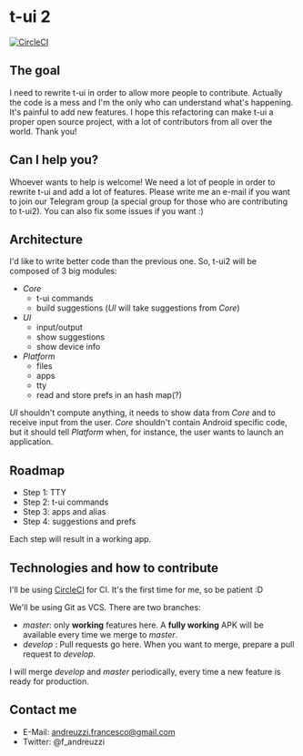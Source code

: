 # t-ui 2

[![CircleCI](https://circleci.com/gh/fAndreuzzi/t-ui2/tree/master.svg?style=svg)](https://circleci.com/gh/fAndreuzzi/t-ui2/tree/master)

## The goal
I need to rewrite t-ui in order to allow more people to contribute. Actually the code is a mess and I'm the only who can understand what's happening. It's painful to add new features. I hope this refactoring can make t-ui a proper open source project, with a lot of contributors from all over the world. Thank you!

## Can I help you?
Whoever wants to help is welcome! We need a lot of people in order to rewrite t-ui and add a lot of features. Please write me an e-mail if you want to join our Telegram group (a special group for those who are contributing to t-ui2). You can also fix some issues if you want :)

## Architecture
I'd like to write better code than the previous one. So, t-ui2 will be composed of 3 big modules:
* *Core*
  + t-ui commands
  + build suggestions (*UI* will take suggestions from *Core*)
* *UI*
  + input/output
  + show suggestions
  + show device info
* *Platform*
  + files
  + apps
  + tty
  + read and store prefs in an hash map(?) 

*UI* shouldn't compute anything, it needs to show data from *Core* and to receive input from the user. *Core* shouldn't contain Android specific code, but it should tell *Platform* when, for instance, the user wants to launch an application.

## Roadmap
* Step 1: TTY
* Step 2: t-ui commands
* Step 3: apps and alias
* Step 4: suggestions and prefs

Each step will result in a working app.

## Technologies and how to contribute
I'll be using [CircleCI](https://circleci.com/) for CI. It's the first time for me, so be patient :D

We'll be using Git as VCS. There are two branches:
* *master*: only **working** features here. A **fully working** APK will be available every time we merge to *master*.
* *develop* : Pull requests go here. When you want to merge, prepare a pull request to *develop*.

I will merge *develop* and *master* periodically, every time a new feature is ready for production.

## Contact me
* E-Mail: andreuzzi.francesco@gmail.com
* Twitter: @f_andreuzzi
